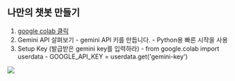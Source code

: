 ## 나만의 챗봇 만들기
1. [google colab 클릭](https://colab.research.google.com/)
2. Gemini API 살펴보기
          - gemini API 키를 만듭니다.
          - Python용 빠른 시작을 사용
3. Setup Key (발급받은 gemini key를 입력하라)
          - from google.colab import userdata
          - GOOGLE_API_KEY = userdata.get('gemini-key')
   
![](https://images.unsplash.com/photo-1657276055907-1ebd236c9850?w=600&auto=format&fit=crop&q=60&ixlib=rb-4.1.0&ixid=M3wxMjA3fDB8MHxzZWFyY2h8MTZ8fGxhcmdlJTIwbGFuZ3VhZ2UlMjBtb2RlbCUyMHRyYW5zZm9ybWVyfGVufDB8fDB8fHww)
